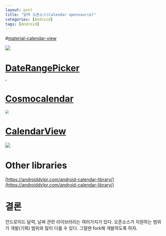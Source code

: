 ```yaml
---
layout: post
title: "달력 오픈소스(Calendar opensource)"
categories: [Android]
tags: [Android]
---
```


#[material-calendar-view](https://github.com/BlackBoxVision/material-calendar-view)

![](https://camo.githubusercontent.com/145f01864eac338c1b4c6c3c0d03c4acb70cd327/68747470733a2f2f692e696d6775722e636f6d2f56696f6c5a44322e676966)



# [DateRangePicker](https://github.com/savvisingh/DateRangePicker)

<img src="https://raw.githubusercontent.com/savvisingh/DateRangePicker/master/art/device-2019-05-22-131815.png" style="zoom:30%;" />



# [Cosmocalendar](https://github.com/ApplikeySolutions/CosmoCalendar)

<img src="https://github.com/ApplikeySolutions/CosmoCalendar/raw/master/pictures/Calendar-range-years_2.jpg" style="zoom:70%;" />



# [CalendarView](https://github.com/kizitonwose/CalendarView)

![](https://raw.githubusercontent.com/kizitonwose/CalendarView/master/images/image-all.png)

# Other libraries

[https://androiddvlpr.com/android-calendar-library/](https://androiddvlpr.com/android-calendar-library/)



# 결론

안드로이드 달력, 날짜 관련 라이브러리는 여러가지가 있다. 오픈소스가 지원하는 범위가 개발(기획) 범위와 많이 다를 수 있다. 그럴땐 fork해 개발하도록 하자.